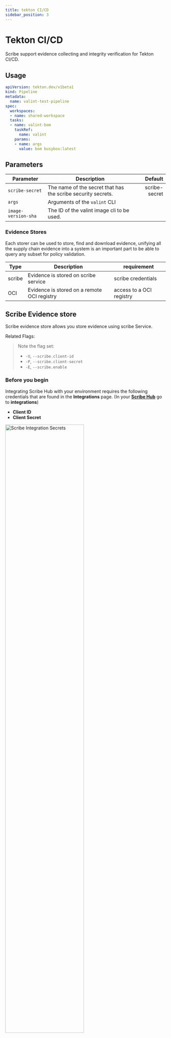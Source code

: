 ```yaml
---
title: tekton CI/CD
sidebar_position: 3
---
```


# Tekton CI/CD
Scribe support evidence collecting and integrity verification for Tekton CI/CD.

## Usage
```yaml
apiVersion: tekton.dev/v1beta1
kind: Pipeline
metadata:
  name: valint-test-pipeline
spec:
  workspaces:
  - name: shared-workspace
  tasks:
  - name: valint-bom
    taskRef:
      name: valint
    params:
    - name: args
      value: bom busybox:latest
```

## Parameters

| Parameter | Description | Default |
| --- | --- | ---: |
| `scribe-secret` | The name of the secret that has the scribe security secrets. | scribe-secret |
| `args` | Arguments of the `valint` CLI | |
| `image-version-sha` | The ID of the valint image cli to be used. | |

### Evidence Stores
Each storer can be used to store, find and download evidence, unifying all the supply chain evidence into a system is an important part to be able to query any subset for policy validation.

| Type  | Description | requirement |
| --- | --- | --- |
| scribe | Evidence is stored on scribe service | scribe credentials |
| OCI | Evidence is stored on a remote OCI registry | access to a OCI registry |

## Scribe Evidence store
Scribe evidence store allows you store evidence using scribe Service.

Related Flags:
> Note the flag set:
>* `-U`, `--scribe.client-id`
>* `-P`, `--scribe.client-secret`
>* `-E`, `--scribe.enable`

### Before you begin
Integrating Scribe Hub with your environment requires the following credentials that are found in the **Integrations** page. (In your **[Scribe Hub](https://prod.hub.scribesecurity.com/ "Scribe Hub Link")** go to **integrations**)

* **Client ID**
* **Client Secret**

<img src='../../../../img/ci/integrations-secrets.jpg' alt='Scribe Integration Secrets' width='70%' min-width='400px'/>

* Store credentials in [kubernetes secret](https://kubernetes.io/docs/concepts/configuration/secret/)


#### Storing your credentials

The `valint` task looks for a Kubernetes secret that stores your Scribe user credentials. This secret is called `scribe-secret` by default and is expected to have the keys `scribe-client-id` and `scribe-client-secret`.
You can use the following example configuration. Make sure to provide the correct credentials for your Scribe environment.

```yaml
apiVersion: v1
kind: Secret
metadata:
  name: orka-creds
type: Opaque
stringData:
  scribe_client_id: $(client_id)
  scribe_client_secret: $(client_secret)
  scribe_enable: true
```

```sh
kubectl apply --namespace=<namespace> -f scribe-secret.yaml
```

Omit `--namespace` if installing in the `default` namespace.

> **NOTE:** These credentials are used by the `valint` task to generate an authentication token to access the Scribe API.


### Usage

```yaml
# Creates a CycloneDX SBOM and verifies its policy.
apiVersion: tekton.dev/v1beta1
kind: Pipeline
metadata:
  name: basic-tests
spec:
  workspaces:
  - name: shared-workspace
  tasks:
  - name: valint-bom
    taskRef:
      name: valint
    workspaces:
    - name: output
      workspace: shared-workspace
    params:
    - name: args
      value: 
        - bom 
        - busybox:latest
        - -o=statement

  - name: valint-verify-bom
    taskRef:
      name: valint
    workspaces:
    - name: output
      workspace: shared-workspace
    runAfter:
    - valint-verify
    params:
    - name: args
      value: 
        - verify 
        - busybox:latest 
        - -i=statement
```

```yaml
# Creates a SLSA Provanence and verifies its policy.
apiVersion: tekton.dev/v1beta1
kind: Pipeline
metadata:
  name: basic-tests
spec:
  workspaces:
  - name: shared-workspace
  tasks:
  - name: valint-slsa
    taskRef:
      name: valint
    workspaces:
    - name: output
      workspace: shared-workspace
    runAfter:
    - valint-verify-bom
    params:
    - name: args
      value: 
        - slsa 
        - alpine:latest
        - -o=statement

  - name: valint-verify-slsa
    taskRef:
      name: valint
    workspaces:
    - name: output
      workspace: shared-workspace
    runAfter:
    - valint-slsa
    params:
    - name: args
      value: 
        - verify 
        - alpine:latest 
        - -i=statement-slsa
```

### Alternative evidence stores
> You can learn more about alternative stores **[here](https://scribe-security.netlify.app/docs/integrating-scribe/other-evidence-stores)**.

<details>
  <summary> <b> OCI Evidence store </b></summary>
Valint supports both storage and verification flows for `attestations`  and `statement` objects utilizing OCI registry as an evidence store.

Using OCI registry as an evidence store allows you to upload, download and verify evidence across your supply chain in a seamless manner.

Related flags:
* `--oci` Enable OCI store.
* `--oci-repo` - Evidence store location.


### Before you begin
Evidence can be stored in any accusable registry.
* Write access is required for upload (generate).
* Read access is required for download (verify).

You must first login with the required access privileges to your registry before calling Valint.

### Usage
```yaml
# Creates a CycloneDX SBOM and verifies its policy.
apiVersion: tekton.dev/v1beta1
kind: Pipeline
metadata:
  name: basic-tests
spec:
  workspaces:
  - name: shared-workspace
  tasks:
  - name: valint-bom
    taskRef:
      name: valint
    workspaces:
    - name: output
      workspace: shared-workspace
    params:
    - name: args
      value: 
        - bom 
        - busybox:latest
        - -o=statement
        - --oci
        - --oci-repo [my_repo]

  - name: valint-verify-bom
    taskRef:
      name: valint
    workspaces:
    - name: output
      workspace: shared-workspace
    runAfter:
    - valint-bom
    params:
    - name: args
      value: 
        - verify 
        - busybox:latest 
        - -i=statement
        - --oci
        - --oci-repo [my_repo]
```

```yaml
# Creates a SLSA Provanence and verifies its policy.
apiVersion: tekton.dev/v1beta1
kind: Pipeline
metadata:
  name: basic-tests
spec:
  workspaces:
  - name: shared-workspace
  tasks:
  - name: valint-slsa
    taskRef:
      name: valint
    workspaces:
    - name: output
      workspace: shared-workspace
    runAfter:
    - valint-verify-bom
    params:
    - name: args
      value: 
        - slsa 
        - busybox:latest
        - -o=statement
        - --oci
        - --oci-repo [my_repo]

  - name: valint-verify-slsa
    taskRef:
      name: valint
    workspaces:
    - name: output
      workspace: shared-workspace
    runAfter:
    - valint-slsa
    params:
    - name: args
      value: 
        - verify 
        - busybox:latest 
        - -i=statement-slsa
        - --oci
        - --oci-repo [my_repo]
```

</details>

## Basic examples
<details>
  <summary>  Public registry image (SBOM) </summary>

Create SBOM for remote `busybox:latest` image.

```YAML
apiVersion: tekton.dev/v1beta1
kind: Pipeline
metadata:
  name: basic-tests
spec:
  workspaces:
  - name: shared-workspace
  tasks:
  - name: valint-bom
    taskRef:
      name: valint
    workspaces:
    - name: output
      workspace: shared-workspace
    params:
    - name: args
      value: 
        - bom 
        - alpine:latest
``` 

</details>
<details>
  <summary>  Public registry image (SLSA) </summary>

Create SLSA for remote `busybox:latest` image.

```YAML
apiVersion: tekton.dev/v1beta1
kind: Pipeline
metadata:
  name: basic-tests
spec:
  workspaces:
  - name: shared-workspace
  tasks:
  - name: valint-slsa
    taskRef:
      name: valint
    workspaces:
    - name: output
      workspace: shared-workspace
    params:
    - name: args
      value: 
        - slsa
        - alpine:latest
``` 

</details>

<!-- <details>
  <summary>  Private registry image (SBOM) </summary>

Create SBOM for image hosted on private registry.

> Use `docker login` to add access.

```YAML
apiVersion: tekton.dev/v1beta1
kind: Pipeline
metadata:
  name: basic-tests
spec:
  workspaces:
  - name: shared-workspace
  tasks:
  - name: valint-bom
    taskRef:
      name: valint
    workspaces:
    - name: output
      workspace: shared-workspace
    params:
    - name: args
      value: 
        - bom 
        - scribesecuriy.jfrog.io/scribe-docker-local/stub_remote:latest
        - -o=statement
```
</details> -->
<!-- 
<details>
  <summary>  Private registry image (SLSA) </summary>

Create SLSA for image hosted on private registry.

> Use `docker login` to add access.

```YAML
apiVersion: tekton.dev/v1beta1
kind: Pipeline
metadata:
  name: basic-tests
spec:
  workspaces:
  - name: shared-workspace
  tasks:
  - name: valint-slsa
    taskRef:
      name: valint
    workspaces:
    - name: output
      workspace: shared-workspace
    params:
    - name: args
      value: 
        - slsa 
        - scribesecuriy.jfrog.io/scribe-docker-local/stub_remote:latest
```
</details> -->

<details>
  <summary> Custom metadata (SBOM) </summary>

Custom metadata added to SBOM.

```YAML
apiVersion: tekton.dev/v1beta1
kind: Pipeline
metadata:
  name: basic-tests
spec:
  workspaces:
  - name: shared-workspace
  tasks:
  - name: valint-bom
    taskRef:
      name: valint
    workspaces:
    - name: output
      workspace: shared-workspace
    params:
    - name: args
      value: 
        - bom 
        - busybox:latest
        - --env=test_env
        - --label=test_label
```
</details>


<details>
  <summary> Custom metadata (SLSA) </summary>

Custom metadata added to SLSA.

```YAML
apiVersion: tekton.dev/v1beta1
kind: Pipeline
metadata:
  name: basic-tests
spec:
  workspaces:
  - name: shared-workspace
  tasks:
  - name: valint-slsa
    taskRef:
      name: valint
    workspaces:
    - name: output
      workspace: shared-workspace
    params:
    - name: args
      value: 
        - slsa 
        - busybox:latest
        - --env=test_env
        - --label=test_label
```
</details>


<details>
  <summary> Archive image (SBOM) </summary>

Create SBOM for local `docker save` output.

> Use `oci-archive` target type when creating a OCI archive (`podman save`).

```YAML
apiVersion: tekton.dev/v1beta1
kind: Pipeline
metadata:
  name: basic-tests
spec:
  workspaces:
  - name: shared-workspace
  tasks:
  - name: valint-bom
    taskRef:
      name: valint
    workspaces:
    - name: output
      workspace: shared-workspace
    params:
    - name: args
      value: 
        - bom 
        - docker-archive:busybox.tar
```
</details>

<details>
  <summary> Archive image (SLSA) </summary>

Create SLSA for local `docker save` output.

> Use `oci-archive` target type when creating a OCI archive (`podman save`).

```YAML
apiVersion: tekton.dev/v1beta1
kind: Pipeline
metadata:
  name: basic-tests
spec:
  workspaces:
  - name: shared-workspace
  tasks:
  - name: valint-slsa
    taskRef:
      name: valint
    workspaces:
    - name: output
      workspace: shared-workspace
    params:
    - name: args
      value: 
        - slsa
        - docker-archive:busybox.tar
```
</details>

<details>
  <summary> Directory target (SBOM) </summary>

Create SBOM for a local directory.

```YAML
apiVersion: tekton.dev/v1beta1
kind: Pipeline
metadata:
  name: basic-tests
spec:
  workspaces:
  - name: shared-workspace
  tasks:
  - name: valint-bom
    taskRef:
      name: valint
    workspaces:
    - name: output
      workspace: shared-workspace
    params:
    - name: args
      value: 
        - bom 
        - dir:testdir
```
</details>

<details>
  <summary> Directory target (SLSA) </summary>

Create SLSA for a local directory.

```YAML
apiVersion: tekton.dev/v1beta1
kind: Pipeline
metadata:
  name: basic-tests
spec:
  workspaces:
  - name: shared-workspace
  tasks:
  - name: valint-bom
    taskRef:
      name: valint
    workspaces:
    - name: output
      workspace: shared-workspace
    params:
    - name: args
      value: 
        - slsa 
        - dir:testdir
```
</details>


<details>
  <summary> Git target (SBOM) </summary>

Create SBOM for `mongo-express` remote git repository.

```YAML
apiVersion: tekton.dev/v1beta1
kind: Pipeline
metadata:
  name: basic-tests
spec:
  workspaces:
  - name: shared-workspace
  tasks:
  - name: valint-bom
    taskRef:
      name: valint
    workspaces:
    - name: output
      workspace: shared-workspace
    params:
    - name: args
      value: 
        - bom 
        - git:https://github.com/mongo-express/mongo-express.git
```

Create SBOM for local git repository. <br />

> When using implicit checkout note the Gitlab-CI [git-strategy](https://docs.gitlab.com/ee/ci/runners/configure_runners.html#git-strategy) will effect the commits collected by the SBOM.

```YAML
apiVersion: tekton.dev/v1beta1
kind: Pipeline
metadata:
  name: basic-tests
spec:
  workspaces:
  - name: shared-workspace
  tasks:
  - name: valint-bom
    taskRef:
      name: valint
    workspaces:
    - name: output
      workspace: shared-workspace
    params:
    - name: args
      value: 
        - bom 
        - git:.
``` 
</details>

<details>
  <summary> Git target (SLSA) </summary>

Create SLSA for `mongo-express` remote git repository.

```YAML
apiVersion: tekton.dev/v1beta1
kind: Pipeline
metadata:
  name: basic-tests
spec:
  workspaces:
  - name: shared-workspace
  tasks:
  - name: valint-slsa
    taskRef:
      name: valint
    workspaces:
    - name: output
      workspace: shared-workspace
    params:
    - name: args
      value: 
        - slsa 
        - git:https://github.com/mongo-express/mongo-express.git
```

Create SLSA for local git repository. <br />

> When using implicit checkout note the Gitlab-CI [git-strategy](https://docs.gitlab.com/ee/ci/runners/configure_runners.html#git-strategy) will effect the commits collected by the SBOM.

```YAML
apiVersion: tekton.dev/v1beta1
kind: Pipeline
metadata:
  name: basic-tests
spec:
  workspaces:
  - name: shared-workspace
  tasks:
  - name: valint-slsa
    taskRef:
      name: valint
    workspaces:
    - name: output
      workspace: shared-workspace
    params:
    - name: args
      value: 
        - slsa 
        - git:.
``` 
</details>
